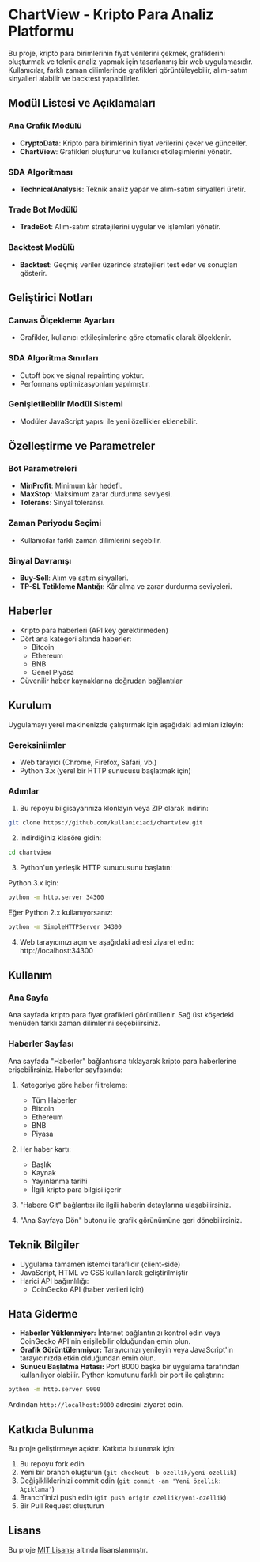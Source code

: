 # ChartView - Kripto Para Analiz Platformu

Bu proje, kripto para birimlerinin fiyat verilerini çekmek, grafiklerini oluşturmak ve teknik analiz yapmak için tasarlanmış bir web uygulamasıdır. Kullanıcılar, farklı zaman dilimlerinde grafikleri görüntüleyebilir, alım-satım sinyalleri alabilir ve backtest yapabilirler.

## Modül Listesi ve Açıklamaları

### Ana Grafik Modülü
- **CryptoData**: Kripto para birimlerinin fiyat verilerini çeker ve günceller.
- **ChartView**: Grafikleri oluşturur ve kullanıcı etkileşimlerini yönetir.

### SDA Algoritması
- **TechnicalAnalysis**: Teknik analiz yapar ve alım-satım sinyalleri üretir.

### Trade Bot Modülü
- **TradeBot**: Alım-satım stratejilerini uygular ve işlemleri yönetir.

### Backtest Modülü
- **Backtest**: Geçmiş veriler üzerinde stratejileri test eder ve sonuçları gösterir.

## Geliştirici Notları

### Canvas Ölçekleme Ayarları
- Grafikler, kullanıcı etkileşimlerine göre otomatik olarak ölçeklenir.

### SDA Algoritma Sınırları
- Cutoff box ve signal repainting yoktur.
- Performans optimizasyonları yapılmıştır.

### Genişletilebilir Modül Sistemi
- Modüler JavaScript yapısı ile yeni özellikler eklenebilir.

## Özelleştirme ve Parametreler

### Bot Parametreleri
- **MinProfit**: Minimum kâr hedefi.
- **MaxStop**: Maksimum zarar durdurma seviyesi.
- **Tolerans**: Sinyal toleransı.

### Zaman Periyodu Seçimi
- Kullanıcılar farklı zaman dilimlerini seçebilir.

### Sinyal Davranışı
- **Buy-Sell**: Alım ve satım sinyalleri.
- **TP-SL Tetikleme Mantığı**: Kâr alma ve zarar durdurma seviyeleri.

## Haberler

- Kripto para haberleri (API key gerektirmeden)
- Dört ana kategori altında haberler:
  - Bitcoin
  - Ethereum
  - BNB
  - Genel Piyasa
- Güvenilir haber kaynaklarına doğrudan bağlantılar

## Kurulum

Uygulamayı yerel makinenizde çalıştırmak için aşağıdaki adımları izleyin:

### Gereksiniimler

- Web tarayıcı (Chrome, Firefox, Safari, vb.)
- Python 3.x (yerel bir HTTP sunucusu başlatmak için)

### Adımlar

1. Bu repoyu bilgisayarınıza klonlayın veya ZIP olarak indirin:

```bash
git clone https://github.com/kullaniciadi/chartview.git
```

2. İndirdiğiniz klasöre gidin:

```bash
cd chartview
```

3. Python'un yerleşik HTTP sunucusunu başlatın:

Python 3.x için:
```bash
python -m http.server 34300
```

Eğer Python 2.x kullanıyorsanız:
```bash
python -m SimpleHTTPServer 34300
```

4. Web tarayıcınızı açın ve aşağıdaki adresi ziyaret edin:
http://localhost:34300

## Kullanım

### Ana Sayfa

Ana sayfada kripto para fiyat grafikleri görüntülenir. Sağ üst köşedeki menüden farklı zaman dilimlerini seçebilirsiniz.

### Haberler Sayfası

Ana sayfada "Haberler" bağlantısına tıklayarak kripto para haberlerine erişebilirsiniz. Haberler sayfasında:

1. Kategoriye göre haber filtreleme:
   - Tüm Haberler
   - Bitcoin
   - Ethereum
   - BNB
   - Piyasa

2. Her haber kartı:
   - Başlık
   - Kaynak
   - Yayınlanma tarihi
   - İlgili kripto para bilgisi içerir

3. "Habere Git" bağlantısı ile ilgili haberin detaylarına ulaşabilirsiniz.

4. "Ana Sayfaya Dön" butonu ile grafik görünümüne geri dönebilirsiniz.

## Teknik Bilgiler

- Uygulama tamamen istemci taraflıdır (client-side)
- JavaScript, HTML ve CSS kullanılarak geliştirilmiştir
- Harici API bağımlılığı:
  - CoinGecko API (haber verileri için)

## Hata Giderme

- **Haberler Yüklenmiyor:** İnternet bağlantınızı kontrol edin veya CoinGecko API'nin erişilebilir olduğundan emin olun.
- **Grafik Görüntülenmiyor:** Tarayıcınızı yenileyin veya JavaScript'in tarayıcınızda etkin olduğundan emin olun.
- **Sunucu Başlatma Hatası:** Port 8000 başka bir uygulama tarafından kullanılıyor olabilir. Python komutunu farklı bir port ile çalıştırın:

```bash
python -m http.server 9000
```

Ardından `http://localhost:9000` adresini ziyaret edin.

## Katkıda Bulunma

Bu proje geliştirmeye açıktır. Katkıda bulunmak için:

1. Bu repoyu fork edin
2. Yeni bir branch oluşturun (`git checkout -b ozellik/yeni-ozellik`)
3. Değişikliklerinizi commit edin (`git commit -am 'Yeni özellik: Açıklama'`)
4. Branch'inizi push edin (`git push origin ozellik/yeni-ozellik`)
5. Bir Pull Request oluşturun

## Lisans

Bu proje [MIT Lisansı](LICENSE) altında lisanslanmıştır.
